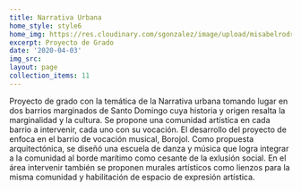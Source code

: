 ```yaml
---
title: Narrativa Urbana
home_style: style6
home_img: https://res.cloudinary.com/sgonzalez/image/upload/misabelrodriguez/narrativa-urbana/thumbnail.png
excerpt: Proyecto de Grado
date: '2020-04-03'
img_src: 
layout: page
collection_items: 11
---
```


Proyecto de grado con la temática de la Narrativa urbana tomando lugar en dos barrios marginados de Santo Domingo cuya historia y origen resalta la marginalidad y la cultura. Se propone una comunidad artística en cada barrio a intervenir, cada uno con su vocación. El desarrollo del proyecto de enfoca en el barrio de vocación musical, Borojol. Como propuesta arquitectónica, se diseñó una escuela de danza y música que logra integrar a la comunidad al borde marítimo como cesante de la exlusión social. En el área intervenir también se proponen murales artísticos como lienzos para la misma comunidad y habilitación de espacio de expresión artística.